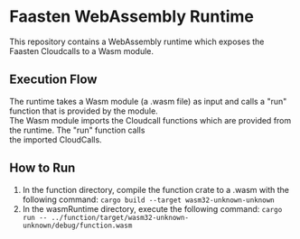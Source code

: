 # Faasten WebAssembly Runtime
This repository contains a WebAssembly runtime which exposes the Faasten Cloudcalls to a Wasm module.  

## Execution Flow
The runtime takes a Wasm module (a .wasm file) as input and calls a "run" function that is provided by the module.  
The Wasm module imports the Cloudcall functions which are provided from the runtime. The "run" function calls  
the imported CloudCalls.

## How to Run
1. In the function directory, compile the function crate to a .wasm with the following command: ```cargo build --target wasm32-unknown-unknown ```
2. In the wasmRuntime directory, execute the following command: ```cargo run -- ../function/target/wasm32-unknown-unknown/debug/function.wasm```
   
